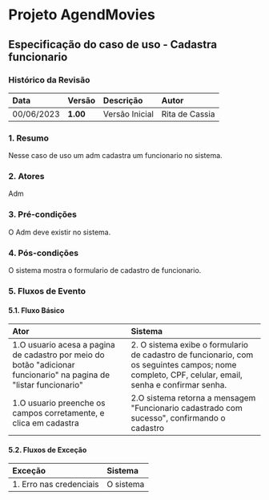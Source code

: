 # Projeto AgendMovies

## Especificação do caso de uso - Cadastra funcionario

### Histórico da Revisão 

|  Data  | Versão | Descrição | Autor |
|:-------|:-------|:----------|:------|
| 00/06/2023 | **1.00** | Versão Inicial  | Rita de Cassia |

### 1. Resumo 

Nesse caso de uso um adm cadastra um funcionario no sistema.

### 2. Atores 

Adm 

### 3. Pré-condições

O Adm deve existir no sistema.

### 4. Pós-condições

O sistema mostra o formulario de cadastro de funcionario.

### 5. Fluxos de Evento

#### 5.1. Fluxo Básico

| Ator   | Sistema |
|:-------|:--------|
| 1.O usuario acesa a pagina de cadastro por meio do botão "adicionar funcionario" na pagina de "listar funcionario" | 2. O sistema exibe o formulario de cadastro de funcionario, com os seguintes campos; nome completo, CPF, celular, email, senha e confirmar senha.  |
| 1.O usuario preenche os campos corretamente, e clica em cadastra | 2.O sistema retorna a mensagem "Funcionario cadastrado com sucesso", confirmando o cadastro|


#### 5.2. Fluxos de Exceção

| Exceção | Sistema |
|:--------|:--------|
|1. Erro nas credenciais | O sistema  |
